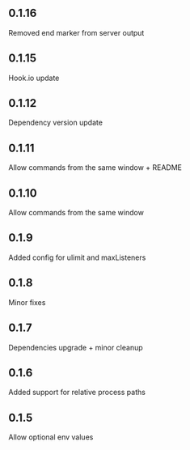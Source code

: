 0.1.16
-----
Removed end marker from server output

0.1.15
-----
Hook.io update

0.1.12
-----
Dependency version update

0.1.11
-----
Allow commands from the same window + README

0.1.10
-----
Allow commands from the same window

0.1.9
-----
Added config for ulimit and maxListeners

0.1.8
-----
Minor fixes

0.1.7
-----
Dependencies upgrade + minor cleanup

0.1.6
-----
Added support for relative process paths

0.1.5
-----
Allow optional env values

